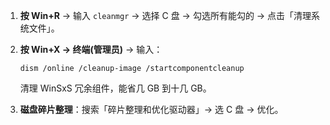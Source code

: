 1. **按 Win+R** → 输入 `cleanmgr` → 选择 C 盘 → 勾选所有能勾的 → 点击「清理系统文件」。

2. **按 Win+X → 终端(管理员)** → 输入：

   ```
   dism /online /cleanup-image /startcomponentcleanup
   ```

   

   清理 WinSxS 冗余组件，能省几 GB 到十几 GB。

3. **磁盘碎片整理**：搜索「碎片整理和优化驱动器」→ 选 C 盘 → 优化。